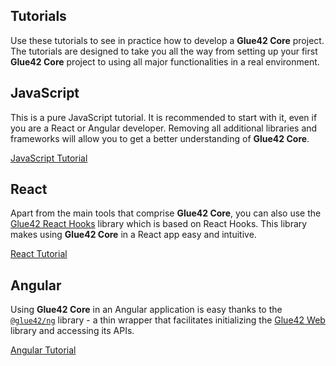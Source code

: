 ## Tutorials

Use these tutorials to see in practice how to develop a **Glue42 Core** project. The tutorials are designed to take you all the way from setting up your first **Glue42 Core** project to using all major functionalities in a real environment.

## JavaScript

This is a pure JavaScript tutorial. It is recommended to start with it, even if you are a React or Angular developer. Removing all additional libraries and frameworks will allow you to get a better understanding of **Glue42 Core**.

[JavaScript Tutorial](../../tutorials/core/javascript/index.html)

## React

Apart from the main tools that comprise **Glue42 Core**, you can also use the [Glue42 React Hooks](https://www.npmjs.com/package/@glue42/react-hooks) library which is based on React Hooks. This library makes using **Glue42 Core** in a React app easy and intuitive.

[React Tutorial](../../tutorials/core/react/index.html)

## Angular

Using **Glue42 Core** in an Angular application is easy thanks to the [`@glue42/ng`](https://www.npmjs.com/package/@glue42/ng) library - a thin wrapper that facilitates initializing the [Glue42 Web](../../reference/core/latest/glue42%20web/index.html) library and accessing its APIs.

[Angular Tutorial](../../tutorials/core/angular/index.html)